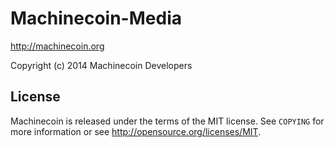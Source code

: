 Machinecoin-Media
================================

http://machinecoin.org

Copyright (c) 2014 Machinecoin Developers

License
-------

Machinecoin is released under the terms of the MIT license. See `COPYING` for more
information or see http://opensource.org/licenses/MIT.